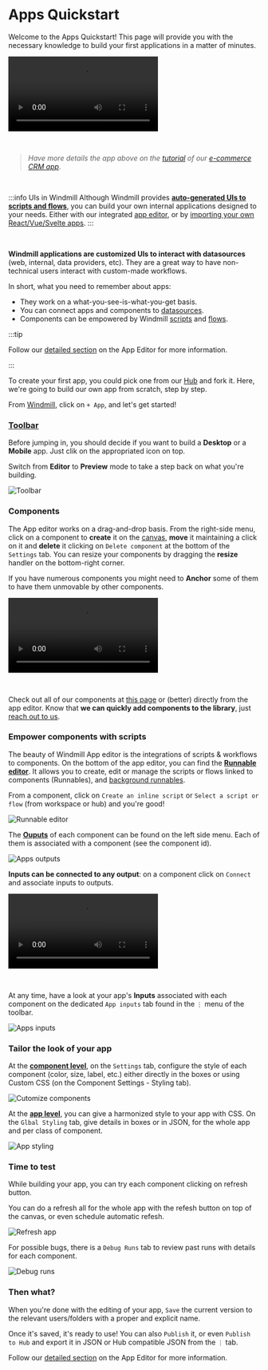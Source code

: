 # Apps Quickstart

Welcome to the Apps Quickstart! This page will provide you with the necessary knowledge to build your first applications in a matter of minutes.

<video
    className="border-2 rounded-xl object-cover w-full h-full"
    autoPlay
    controls
    id="main-video"
    src="/videos/app_editor_fast.mp4"
/>

<br/>

> _Have more details the app above on the [tutorial](../../apps/7_app_e-commerce.md) of our [e-commerce CRM app](https://hub.windmill.dev/apps/14/)_.

<br/>

:::info UIs in Windmill
Although Windmill provides **[auto-generated UIs to scripts and flows](../../core_concepts/6_auto_generated_uis/index.md)**, you can build your own internal applications designed to your needs. Either with our integrated [app editor](../../apps/0_app_editor/index.mdx), or by [importing your own React/Vue/Svelte apps](../../react_vue_svelte_apps/index.md).
:::

<br/>

**Windmill applications are customized UIs to interact with datasources** (web, internal, data providers, etc). They are a great way to have non-technical users interact with custom-made workflows.

In short, what you need to remember about apps:

- They work on a what-you-see-is-what-you-get basis.
- You can connect apps and components to [datasources](../../integrations/0_integrations_on_windmill.md).
- Components can be empowered by Windmill [scripts](../../getting_started/0_scripts_quickstart/index.mdx) and [flows](../6_flows_quickstart/index.md).

:::tip

Follow our [detailed section](../../apps/0_app_editor/index.mdx) on the App Editor for more information.

:::

To create your first app, you could pick one from our [Hub](https://hub.windmill.dev/apps) and fork it. Here, we're going to build our own app from scratch, step by step.

From [Windmill](https://app.windmill.dev/user/login), click on `+ App`, and let's get started!

### [Toolbar](../../apps/0_toolbar.mdx)

Before jumping in, you should decide if you want to build a **Desktop** or a **Mobile** app. Just clik on the appropriated icon on top.

Switch from **Editor** to **Preview** mode to take a step back on what you're building.

![Toolbar](./toolbar.png)

### Components

The App editor works on a drag-and-drop basis. From the right-side menu, click on a component to **create** it on the [canvas](https://docs.windmill.dev/docs/apps/app_canvas/), **move** it maintaining a click on it and **delete** it clicking on `Delete component` at the bottom of the `Settings` tab. You can resize your components by dragging the **resize** handler on the bottom-right corner.

If you have numerous components you might need to **Anchor** some of them to have them unmovable by other components.

<video
    className="border-2 rounded-xl object-cover w-full h-full"
    controls
    id="main-video"
    src="/videos/component_dd.mp4"
/>

<br/>

Check out all of our components at [this page](../../apps/4_app_configuration-settings/1_app_component_library.md) or (better) directly from the app editor. Know that **we can quickly add components to the library**, just [reach out to us](../../misc/6_getting_help/index.md).

### Empower components with scripts

The beauty of Windmill App editor is the integrations of scripts & workflows to components. On the bottom of the app editor, you can find the **[Runnable editor](../../apps/3_app-runnable-panel.mdx)**. It allows you to create, edit or manage the scripts or flows linked to components (Runnables), and [background runnables](../../apps/3_app-runnable-panel.mdx#background-runnables).

From a component, click on `Create an inline script` or `Select a script or flow` (from workspace or hub) and you're good!

![Runnable editor](./apps_runnables.png)

The **[Ouputs](../../apps/2_outputs.md)** of each component can be found on the left side menu. Each of them is associated with a component (see the component id).

![Apps outputs](./apps_ouputs.png)

**Inputs can be connected to any output**: on a component click on `Connect` and associate inputs to outputs.

<video
    className="border-2 rounded-xl object-cover w-full h-full"
    controls
    id="main-video"
    src="/videos/connect_outputs.mp4"
/>

<br/>

At any time, have a look at your app's **Inputs** associated with each component on the dedicated `App inputs` tab found in the `⋮` menu of the toolbar.

![Apps inputs](./apps_inputs.png)

### Tailor the look of your app

At the **[component level](../../apps/4_app_configuration-settings/4_app_styling.md#component-level)**, on the `Settings` tab, configure the style of each component (color, size, label, etc.) either directly in the boxes or using Custom CSS (on the Component Settings - Styling tab).

![Cutomize components](./customize_component.png)

At the **[app level](../../apps/4_app_configuration-settings/4_app_styling.md#global-styling)**, you can give a harmonized style to your app with CSS. On the `Glbal Styling` tab, give details in boxes or in JSON, for the whole app and per class of component.

![App styling](./customize_app.png)

### Time to test

While building your app, you can try each component clicking on refresh button.

You can do a refresh all for the whole app with the refesh button on top of the canvas, or even schedule automatic refesh.

![Refresh app](./refresh_app.png)

For possible bugs, there is a `Debug Runs` tab to review past runs with details for each component.

![Debug runs](./debug_runs.png)

### Then what?

When you're done with the editing of your app, `Save` the current version to the relevant users/folders with a proper and explicit name.

Once it's saved, it's ready to use! You can also `Publish` it, or even `Publish to Hub` and export it in JSON or Hub compatible JSON from the `⋮` tab.

Follow our [detailed section](../../apps/0_app_editor/index.mdx) on the App Editor for more information.
